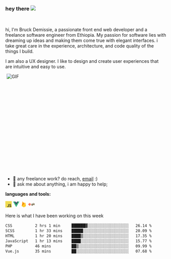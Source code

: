 ### hey there <img src="https://media.giphy.com/media/hvRJCLFzcasrR4ia7z/giphy.gif" width="25px">       

<br />

hi, I'm Bruck Demissie, a passionate  front end  web developer and a freelance software engineer from Ethiopia. My passion for software lies with dreaming up ideas and making them come true with elegant interfaces. i take great care in the experience, architecture, and code quality of the things I build.

I am also a UX designer. I like to design and create user experiences that are intuitive and easy to use.


  <img align="right" alt="GIF" src="https://github.com/abhisheknaiidu/abhisheknaiidu/blob/master/code.gif?raw=true" width="500" height="320" />
  
- 💼 any freelance work? do reach, [email](mailto:brucktafesse25@gmail.com) :)
- 💬 ask me about anything, i am happy to help;

**languages and tools:**  

<code><img height="20" src="https://raw.githubusercontent.com/github/explore/80688e429a7d4ef2fca1e82350fe8e3517d3494d/topics/javascript/javascript.png"></code>
<code><img height="20" src="https://raw.githubusercontent.com/github/explore/80688e429a7d4ef2fca1e82350fe8e3517d3494d/topics/vue/vue.png"></code>
<code><img height="20" src="https://raw.githubusercontent.com/github/explore/80688e429a7d4ef2fca1e82350fe8e3517d3494d/topics/firebase/firebase.png"></code>
<code><img height="20" src="https://raw.githubusercontent.com/github/explore/80688e429a7d4ef2fca1e82350fe8e3517d3494d/topics/git/git.png"></code>


Here is what I have been working on this week
<!--START_SECTION:waka-->

```text
CSS          2 hrs 1 min     ██████▓░░░░░░░░░░░░░░░░░░   26.14 %
SCSS         1 hr 33 mins    █████░░░░░░░░░░░░░░░░░░░░   20.09 %
HTML         1 hr 20 mins    ████▒░░░░░░░░░░░░░░░░░░░░   17.35 %
JavaScript   1 hr 13 mins    ████░░░░░░░░░░░░░░░░░░░░░   15.77 %
PHP          46 mins         ██▒░░░░░░░░░░░░░░░░░░░░░░   09.99 %
Vue.js       35 mins         ██░░░░░░░░░░░░░░░░░░░░░░░   07.68 %
```

<!--END_SECTION:waka-->

